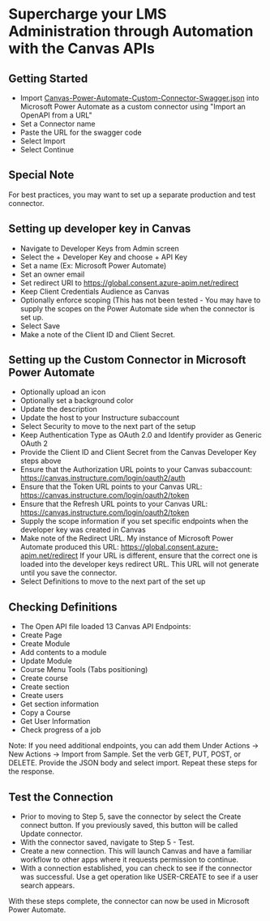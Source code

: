 # Supercharge your LMS Administration through Automation with the Canvas APIs

## Getting Started

- Import [Canvas-Power-Automate-Custom-Connector-Swagger.json](https://raw.githubusercontent.com/jwadec/Canvas/main/InstructureCon2021/Canvas-Power-Automate-Custom-Connector-Swagger.json) into Microsoft Power Automate as a custom connector using "Import an OpenAPI from a URL"
- Set a Connector name
- Paste the URL for the swagger code
- Select Import
- Select Continue

## Special Note

For best practices, you may want to set up a separate production and test connector.

## Setting up developer key in Canvas

- Navigate to Developer Keys from Admin screen
- Select the + Developer Key and choose + API Key
- Set a name (Ex: Microsoft Power Automate)
- Set an owner email 
- Set redirect URI to https://global.consent.azure-apim.net/redirect
- Keep Client Credentials Audience as Canvas
- Optionally enforce scoping (This has not been tested - You may have to supply the scopes on the Power Automate side when the connector is set up.
- Select Save
- Make a note of the Client ID and Client Secret.

## Setting up the Custom Connector in Microsoft Power Automate

- Optionally upload an icon
- Optionally set a background color
- Update the description
- Update the host to your Instructure subaccount
- Select Security to move to the next part of the setup
- Keep Authentication Type as OAuth 2.0 and Identify provider as Generic OAuth 2
- Provide the Client ID and Client Secret from the Canvas Developer Key steps above
- Ensure that the Authorization URL points to your Canvas subaccount: https://canvas.instructure.com/login/oauth2/auth
- Ensure that the Token URL points to your Canvas URL: https://canvas.instructure.com/login/oauth2/token
- Ensure that the Refresh URL points to your Canvas URL: https://canvas.instructure.com/login/oauth2/token
- Supply the scope information if you set specific endpoints when the developer key was created in Canvas
- Make note of the Redirect URL. My instance of Microsoft Power Automate produced this URL: https://global.consent.azure-apim.net/redirect If your URL is different, ensure that the correct one is loaded into the developer keys redirect URL. This URL will not generate until you save the connector.
- Select Definitions to move to the next part of the set up

## Checking  Definitions 

- The Open API file loaded 13 Canvas API Endpoints:
-  Create Page
-  Create Module
-  Add contents to a module
-  Update Module
-  Course Menu Tools (Tabs positioning)
-  Create course
-  Create section
-  Create users
-  Get section information
-  Copy a Course
-  Get User Information
-  Check progress of a job

Note: If you need additional endpoints, you can add them Under Actions -> New Actions -> Import from Sample. Set the verb GET, PUT, POST, or DELETE. Provide the JSON body and select import. Repeat these steps for the response.

## Test the Connection

- Prior to moving to Step 5, save the connector by select the Create connect button. If you previously saved, this button will be called Update connector.
- With the connector saved, navigate to Step 5 - Test. 
- Create a new connection. This will launch Canvas and have a familiar workflow to other apps where it requests permission to continue. 
- With a connection established, you can check to see if the connector was successful. Use a get operation like USER-CREATE to see if a user search appears.


With these steps complete, the connector can now be used in Microsoft Power Automate.
